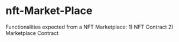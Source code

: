 # nft-Market-Place
 Functionalities expected from a NFT Marketplace: 1) NFT Contract 2) Marketplace  Contract  
